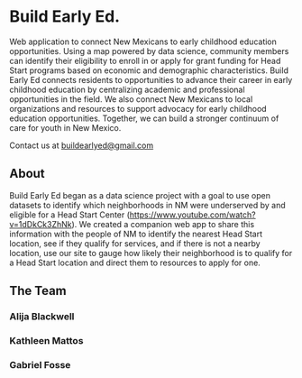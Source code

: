 # Build Early Ed.
Web application to connect New Mexicans to early childhood education opportunities. Using a map powered by data science, community members can identify their eligibility to enroll in or apply for grant funding for Head Start programs based on economic and demographic characteristics. Build Early Ed connects residents to opportunities to advance their career in early childhood education by centralizing academic and professional opportunities in the field. We also connect New Mexicans to local organizations and resources to support advocacy for early childhood education opportunities. Together, we can build a stronger continuum of care for youth in New Mexico.

Contact us at buildearlyed@gmail.com

## About
Build Early Ed began as a data science project with a goal to use open datasets to identify which neighborhoods in NM were underserved by and eligible for a Head Start Center (https://www.youtube.com/watch?v=1dDkCk3ZhNk). We created a companion web app to share this information with the people of NM to identify the nearest Head Start location,  see if they qualify for services, and if there is not a nearby location, use our site to gauge how likely their neighborhood is to qualify for a Head Start location and direct them to resources to apply for one.

## The Team

### Alija Blackwell

### Kathleen Mattos

### Gabriel Fosse

